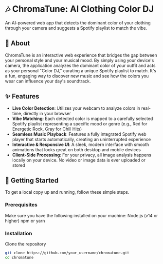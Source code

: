 # 🎶 ChromaTune: AI Clothing Color DJ
An AI-powered web app that detects the dominant color of your clothing through your camera and suggests a Spotify playlist to match the vibe.

## 📖 About

ChromaTune is an interactive web experience that bridges the gap between your personal style and your musical mood. By simply using your device's camera, the application analyzes the dominant color of your outfit and acts as your personal "Color DJ," curating a unique Spotify playlist to match. It's a fun, engaging way to discover new music and see how the colors you wear can influence your day's soundtrack.

## ✨ Features

- **Live Color Detection**: Utilizes your webcam to analyze colors in real-time, directly in your browser
- **Vibe Matching**: Each detected color is mapped to a carefully selected Spotify playlist representing a specific mood or genre (e.g., Red for Energetic Rock, Gray for Chill Hits)
- **Seamless Music Playback**: Features a fully integrated Spotify web player that starts automatically, creating an uninterrupted experience
- **Interactive & Responsive UI**: A sleek, modern interface with smooth animations that looks great on both desktop and mobile devices
- **Client-Side Processing**: For your privacy, all image analysis happens locally on your device. No video or image data is ever uploaded or stored

## 🚀 Getting Started

To get a local copy up and running, follow these simple steps.

### Prerequisites

Make sure you have the following installed on your machine:
Node.js (v14 or higher)
npm or yarn

### Installation

Clone the repository
```bash
git clone https://github.com/your_username/chromatune.git
cd chromatune



